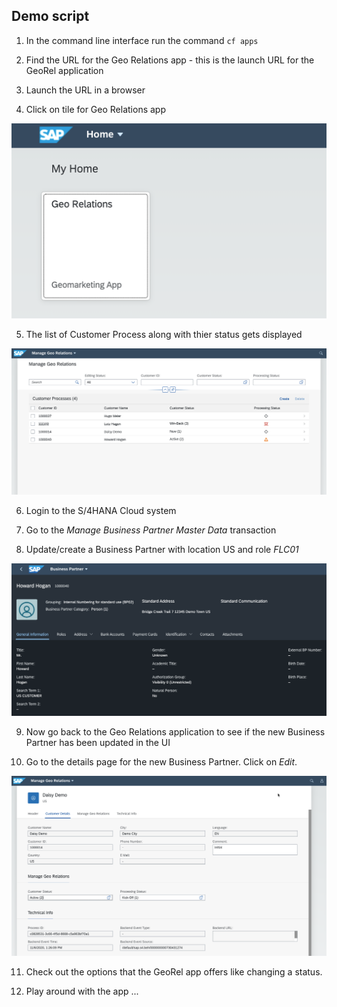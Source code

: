 
## Demo script

1. In the command line interface run the command `cf apps`
   
2. Find the URL for the Geo Relations app - this is the launch URL for the GeoRel application

3. Launch the URL in a browser

4. Click on tile for Geo Relations app

![fiori tile](./images/1.png)

5. The list of Customer Process along with thier  status gets displayed

![BP list](./images/2.png)

6. Login to the S/4HANA Cloud system

7. Go to the *Manage Business Partner Master Data* transaction 

8. Update/create a Business Partner with location US and role *FLC01*

![Business Partner](./images/3.png)

9. Now go back to the Geo Relations application to see if the new Business Partner has been updated in the UI

10. Go to the details page for the new Business Partner. Click on *Edit*.

![Business Partner Details](./images/4.png)

11. Check out the options that the GeoRel app offers like changing a status.

12. Play around with the app ...


